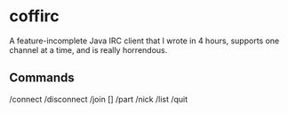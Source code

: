 # coffirc
A feature-incomplete Java IRC client that I wrote in 4 hours, supports 
one channel at a time, and is really horrendous.

## Commands

/connect <server> <port>
/disconnect
/join <channel> [<key>]
/part
/nick
/list
/quit
